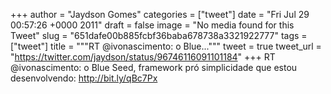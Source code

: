 
+++
author = "Jaydson Gomes"
categories = ["tweet"]
date = "Fri Jul 29 00:57:26 +0000 2011"
draft = false
image = "No media found for this Tweet"
slug = "651dafe00b885fcbf36baba678738a3321922777"
tags = ["tweet"]
title = """RT @ivonascimento: o Blue..."""
tweet = true
tweet_url = "https://twitter.com/jaydson/status/96746116091101184"
+++
RT @ivonascimento: o Blue Seed, framework pró simplicidade que estou desenvolvendo: http://bit.ly/qBc7Px
